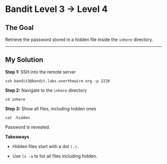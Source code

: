 # Bandit Level 3 → Level 4

## The Goal 
Retrieve the password stored in a hidden file inside the `inhere` directory.

---

## My Solution

**Step 1:** SSH into the remote server  

```
ssh bandit3@bandit.labs.overthewire.org -p 2220

```

**Step 2:** Navigate to the `inhere` directory

```
cd inhere

```

**Step 3:** Show all files, including hidden ones

```
cat .hidden

```
Password is revealed.

**Takeaways**

- Hidden files start with a dot `(.).`

- Use `ls -a` to list all files including hidden.



